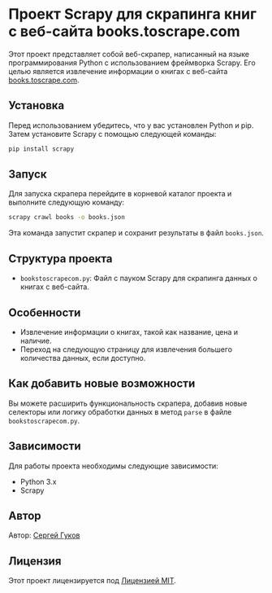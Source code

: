 # Проект Scrapy для скрапинга книг с веб-сайта books.toscrape.com

Этот проект представляет собой веб-скрапер, написанный на языке программирования Python с использованием фреймворка Scrapy. Его целью является извлечение информации о книгах с веб-сайта [books.toscrape.com](http://books.toscrape.com/).

## Установка

Перед использованием убедитесь, что у вас установлен Python и pip. Затем установите Scrapy с помощью следующей команды:

```bash
pip install scrapy
```

## Запуск

Для запуска скрапера перейдите в корневой каталог проекта и выполните следующую команду:

```bash
scrapy crawl books -o books.json
```

Эта команда запустит скрапер и сохранит результаты в файл `books.json`.

## Структура проекта

- `bookstoscrapecom.py`: Файл с пауком Scrapy для скрапинга данных о книгах с веб-сайта.

## Особенности

- Извлечение информации о книгах, такой как название, цена и наличие.
- Переход на следующую страницу для извлечения большего количества данных, если доступно.

## Как добавить новые возможности

Вы можете расширить функциональность скрапера, добавив новые селекторы или логику обработки данных в метод `parse` в файле `bookstoscrapecom.py`.

## Зависимости

Для работы проекта необходимы следующие зависимости:

- Python 3.x
- Scrapy

## Автор

Автор: [Сергей Гуков](https://github.com/eghrthrjdtsed)

## Лицензия

Этот проект лицензируется под [Лицензией MIT](LICENSE).
